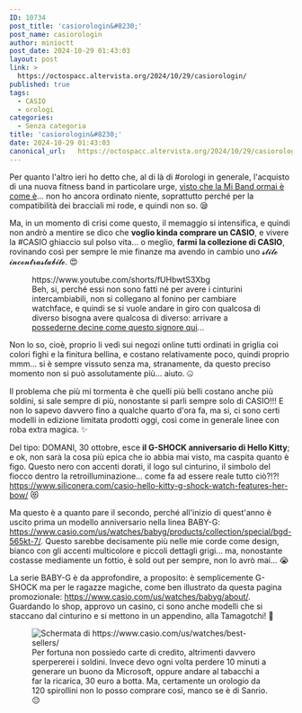 ```yaml
---
ID: 10734
post_title: 'casiorologin&#8230;'
post_name: casiorologin
author: minioctt
post_date: 2024-10-29 01:43:03
layout: post
link: >
  https://octospacc.altervista.org/2024/10/29/casiorologin/
published: true
tags:
  - CASIO
  - orologi
categories:
  - Senza categoria
title: 'casiorologin&#8230;'
date: 2024-10-29 01:43:03
canonical_url:   https://octospacc.altervista.org/2024/10/29/casiorologin/
---
```

<!-- wp:paragraph -->
<p>Per quanto l'altro ieri ho detto che, al di là di #orologi in generale, l'acquisto di una nuova fitness band in particolare urge, <a href="/microblog-mirror/2024/10/26/spaccbandt/">visto che la Mi Band ormai è come è</a>... non ho ancora ordinato niente, soprattutto perché per la compatibilità dei bracciali mi rode, e quindi non so. 😪️</p>
<!-- /wp:paragraph -->

<!-- wp:paragraph -->
<p>Ma, in un momento di crisi come questo, il memaggio si intensifica, e quindi non andrò a mentire se dico che <strong>voglio kinda comprare un CASIO</strong>, e vivere la #CASIO ghiaccio sul polso vita... o meglio, <strong>farmi la collezione di CASIO</strong>, rovinando così per sempre le mie finanze ma avendo in cambio uno 𝓼𝓽𝓲𝓵𝓮 𝓲𝓷𝓬𝓸𝓷𝓽𝓻𝓪𝓼𝓽𝓪𝓫𝓲𝓵𝓮. 😍️</p>
<!-- /wp:paragraph -->

<!-- wp:paragraph -->
<p></p>
<!-- /wp:paragraph -->

<!-- wp:embed {"url":"https://www.youtube.com/shorts/fUHbwtS3Xbg","type":"video","providerNameSlug":"youtube","responsive":true,"className":"wp-embed-aspect-16-9 wp-has-aspect-ratio"} -->
<figure class="wp-block-embed is-type-video is-provider-youtube wp-block-embed-youtube wp-embed-aspect-16-9 wp-has-aspect-ratio"><div class="wp-block-embed__wrapper">
https://www.youtube.com/shorts/fUHbwtS3Xbg
</div><figcaption class="wp-element-caption">Beh, si, perché essi non sono fatti né per avere i cinturini intercambiabili, non si collegano al fonino per cambiare watchface, e quindi se si vuole andare in giro con qualcosa di diverso bisogna avere qualcosa di diverso: arrivare a <a href="https://www.youtube.com/shorts/fUHbwtS3Xbg">possederne decine come questo signore qui</a>...</figcaption></figure>
<!-- /wp:embed -->

<!-- wp:paragraph -->
<p></p>
<!-- /wp:paragraph -->

<!-- wp:paragraph -->
<p>Non lo so, cioè, proprio li vedi sui negozi online tutti ordinati in griglia coi colori fighi e la finitura bellina, e costano relativamente poco, quindi proprio mmm... si è sempre vissuto senza ma, stranamente, da questo preciso momento non si può assolutamente più... aiuto. 🤐️</p>
<!-- /wp:paragraph -->

<!-- wp:paragraph -->
<p>Il problema che più mi tormenta è che quelli più belli costano anche più soldini, si sale sempre di più, nonostante si parli sempre solo di CASIO!!! E non lo sapevo davvero fino a qualche quarto d'ora fa, ma si, ci sono certi modelli in edizione limitata prodotti oggi, così come in generale linee con roba extra magica. ✨️</p>
<!-- /wp:paragraph -->

<!-- wp:paragraph -->
<p>Del tipo: DOMANI, 30 ottobre, esce <strong>il G-SHOCK anniversario di Hello Kitty</strong>; e ok, non sarà la cosa più epica che io abbia mai visto, ma caspita quanto è figo. Questo nero con accenti dorati, il logo sul cinturino, il simbolo del fiocco dentro la retroilluminazione... come fa ad essere reale tutto ciò?!?! <a href="https://www.siliconera.com/casio-hello-kitty-g-shock-watch-features-her-bow/">https://www.siliconera.com/casio-hello-kitty-g-shock-watch-features-her-bow/</a> 😻️</p>
<!-- /wp:paragraph -->

<!-- wp:paragraph -->
<p>Ma questo è a quanto pare il secondo, perché all'inizio di quest'anno è uscito prima un modello anniversario nella linea BABY-G: <a href="https://www.casio.com/us/watches/babyg/products/collection/special/bgd-565kt-7/">https://www.casio.com/us/watches/babyg/products/collection/special/bgd-565kt-7/</a>. Questo sarebbe decisamente più nelle mie corde come design, bianco con gli accenti multicolore e piccoli dettagli grigi... ma, nonostante costasse mediamente un fottio, è sold out per sempre, non lo avrò mai... 😭️</p>
<!-- /wp:paragraph -->

<!-- wp:paragraph -->
<p>La serie BABY-G è da approfondire, a proposito: è semplicemente G-SHOCK ma per le ragazze magiche, come ben illustrato da questa pagina promozionale: <a href="https://www.casio.com/us/watches/babyg/about/">https://www.casio.com/us/watches/babyg/about/</a>. Guardando lo shop, approvo un casino, ci sono anche modelli che si staccano dal cinturino e si mettono in un appendino, alla Tamagotchi! 🤯️</p>
<!-- /wp:paragraph -->

<!-- wp:paragraph -->
<p></p>
<!-- /wp:paragraph -->

<!-- wp:image {"id":10735,"sizeSlug":"full","linkDestination":"none","align":"center"} -->
<figure class="wp-block-image aligncenter size-full"><img src="{{site.cdnurl}}/assets/uploads/2024/10/image-13.png" alt="Schermata di https://www.casio.com/us/watches/best-sellers/" class="wp-image-10735"/><figcaption class="wp-element-caption">Per fortuna non possiedo carte di credito, altrimenti davvero sperpererei i soldini. Invece devo ogni volta perdere 10 minuti a generare un buono da Microsoft, oppure andare al tabacchi a far la ricarica, 30 euro a botta. Ma, certamente un orologio da 120 spirollini non lo posso comprare così, manco se è di Sanrio. 😔️</figcaption></figure>
<!-- /wp:image -->